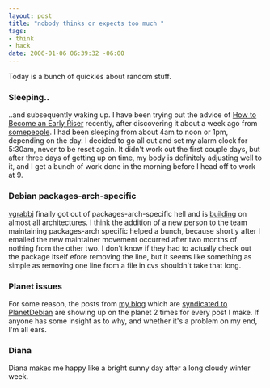 ```yaml
--- 
layout: post
title: "nobody thinks or expects too much "
tags: 
- think
- hack
date: 2006-01-06 06:39:32 -06:00
---
```

Today is a bunch of quickies about random stuff.
<h3>Sleeping..</h3>
..and subsequently waking up.   I have been trying out the advice of <a href="http://www.stevepavlina.com/blog/2005/05/how-to-become-an-early-riser/">How to Become an Early Riser</a> recently, after discovering it about a week ago from <a href="http://blog.andrew.net.au/2006/01/04#sleep">some</a><a href="http://www.hogyros.de/?q=node/33">people</a>.  I had been sleeping from about 4am to noon or 1pm, depending on the day.  I decided to go all out and set my alarm clock for 5:30am, never to be reset again.  It didn't work out the first couple days, but after three days of getting up on time, my body is definitely adjusting well to it, and I get a bunch of work done in the morning before I head off to work at 9.
<h3>Debian packages-arch-specific</h3>
<a href="http://packages.debian.org/vgrabbj">vgrabbj</a> finally got out of packages-arch-specific hell and is <a href="http://buildd.debian.org/build.php?pkg=vgrabbj">building</a> on almost all architectures.  I think the addition of a new person to the team maintaining packages-arch specific helped a bunch, because shortly after I emailed the new maintainer movement occurred after two months of nothing from the other two.  I don't know if they had to actually check out the package itself efore removing the line, but it seems like something as simple as removing one line from a file in cvs shouldn't take that long.
<h3>Planet issues</h3>
For some reason, the posts from <a href="http://base0.net/">my blog</a> which are <a href="http://base0.net/taxonomy/term/25/0">syndicated to PlanetDebian</a> are showing up on the planet 2 times for every post I make.  If anyone has some insight as to why, and whether it's a problem on my end, I'm all ears.
<h3>Diana</h3>
Diana makes me happy like a bright sunny day after a long cloudy winter week.
